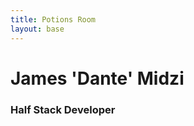 ```yaml
---
title: Potions Room
layout: base
---
```


# James 'Dante' Midzi

### Half Stack Developer

<!-- create markdown with yaml data -->
